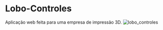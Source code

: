 
# Lobo-Controles
Aplicação web feita para uma empresa de impressão 3D.
![lobo_controles](https://user-images.githubusercontent.com/81971672/125126001-d8cc0200-e0d0-11eb-8dc9-98dc79966406.png)
